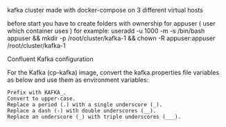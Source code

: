 kafka cluster made with docker-compose on 3 different virtual hosts

before start you have to create folders with ownership for appuser ( user which container uses )
for example: useradd -u 1000 -m -s /bin/bash appuser && mkdir -p /root/cluster/kafka-1 && chown -R appuser:appuser /root/cluster/kafka-1

Confluent Kafka configuration

For the Kafka (cp-kafka) image, convert the kafka.properties file variables as below and use them as environment variables:

    Prefix with KAFKA_.
    Convert to upper-case.
    Replace a period (.) with a single underscore (_).
    Replace a dash (-) with double underscores (__).
    Replace an underscore (_) with triple underscores (___).
